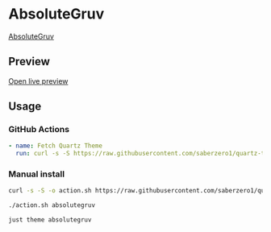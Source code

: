 # AbsoluteGruv

[AbsoluteGruv](#)

## Preview

[Open live preview](https://quartz-themes.github.io/absolutegruv/)

## Usage

### GitHub Actions

```yaml
- name: Fetch Quartz Theme
  run: curl -s -S https://raw.githubusercontent.com/saberzero1/quartz-themes/master/action.sh | bash -s -- absolutegruv
```

### Manual install

```bash
curl -s -S -o action.sh https://raw.githubusercontent.com/saberzero1/quartz-themes/master/action.sh

./action.sh absolutegruv
```

```bash
just theme absolutegruv
```
